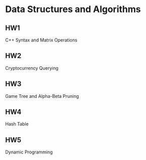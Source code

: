 # Data Structures and Algorithms 

## HW1
C++ Syntax and Matrix Operations

## HW2
Cryptocurrency Querying

## HW3
Game Tree and Alpha-Beta Pruning

## HW4
Hash Table

## HW5
Dynamic Programming
